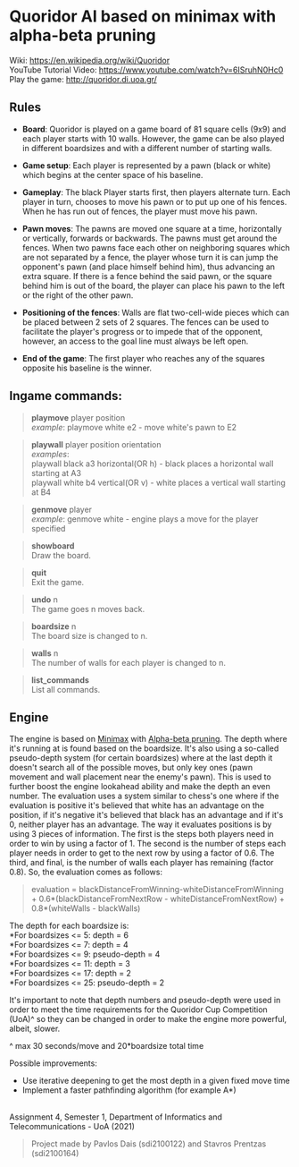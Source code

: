 # Quoridor AI based on minimax with alpha-beta pruning

Wiki: https://en.wikipedia.org/wiki/Quoridor <br/>
YouTube Tutorial Video: https://www.youtube.com/watch?v=6ISruhN0Hc0 <br/>
Play the game: http://quoridor.di.uoa.gr/

## **Rules**
* **Board**:
Quoridor is played on a game board of 81 square cells (9x9) and each player starts with 10 walls. However, the game can be also played in different boardsizes and with a different number of starting walls.

* **Game setup**:
Each player is represented by a pawn (black or white) which begins at the center space of his baseline.

* **Gameplay**:
The black Player starts first, then players alternate turn. Each player in turn, chooses to move his pawn or to put up one of his fences. When he has run out of fences, the player must move his pawn.

* **Pawn moves**:
The pawns are moved one square at a time, horizontally or vertically, forwards or backwards. The pawns must get around the fences. When two pawns face each other on neighboring squares which are not separated by a fence, the player whose turn it is can jump the opponent's pawn (and place himself behind him), thus advancing an extra square. If there is a fence behind the said pawn, or the square behind him is out of the board, the player can place his pawn to the left or the right of the other pawn.

* **Positioning of the fences**:
Walls are flat two-cell-wide pieces which can be placed between 2 sets of 2 squares. The fences can be used to facilitate the player's progress or to impede that of the opponent, however, an access to the goal line must always be left open.

* **End of the game**:
The first player who reaches any of the squares opposite his baseline is the winner.

## **Ingame commands**:
> **playmove** player position <br/>
  *example*: playmove white e2 - move white's pawn to E2
  
> **playwall** player position orientation <br/>
  *examples*:<br/>
  playwall black a3 horizontal(OR h) - black places a horizontal wall starting at A3 <br/>
  playwall white b4 vertical(OR v) - white places a vertical wall starting at B4 <br/>
  
> **genmove** player <br/>
  *example*: genmove white - engine plays a move for the player specified
 
> **showboard** <br/>
  Draw the board.
  
> **quit** <br/>
  Exit the game.
  
> **undo** n <br/>
  The game goes n moves back.
  
> **boardsize** n <br/>
  The board size is changed to n.
  
> **walls** n <br/>
  The number of walls for each player is changed to n.
  
> **list_commands** <br/>
  List all commands.

## **Engine** <br/>

The engine is based on [Minimax](https://en.wikipedia.org/wiki/Minimax) with [Alpha-beta pruning](https://en.wikipedia.org/wiki/Alpha%E2%80%93beta_pruning). The depth
where it's running at is found based on the boardsize. It's also using a so-called pseudo-depth system (for certain boardsizes) where at the last depth it doesn't search
all of the possible moves, but only key ones (pawn movement and wall placement near the enemy's pawn). This is used to further boost the engine lookahead ability and make the 
depth an even number. The evaluation uses a system similar to chess's one where if the evaluation is positive it's believed that white has an advantage on the position, if
it's negative it's believed that black has an advantage and if it's 0, neither player has an advantage. The way it evaluates positions is by using 3 pieces of information. 
The first is the steps both players need in order to win by using a factor of 1. The second is the number of steps each player needs in order to get to the next row 
by using a factor of 0.6. The third, and final, is the number of walls each player has remaining (factor 0.8). So, the evaluation comes as follows: <br/>
> evaluation = blackDistanceFromWinning-whiteDistanceFromWinning + 0.6*(blackDistanceFromNextRow - whiteDistanceFromNextRow) + 0.8*(whiteWalls - blackWalls) <br/>

The depth for each boardsize is: <br/>
*For boardsizes <= 5: depth = 6 <br/>
*For boardsizes <= 7: depth = 4 <br/>
*For boardsizes <= 9: pseudo-depth = 4 <br/>
*For boardsizes <= 11: depth = 3 <br/>
*For boardsizes <= 17: depth = 2 <br/>
*For boardsizes <= 25: pseudo-depth = 2 <br/>

It's important to note that depth numbers and pseudo-depth were used in order to meet the time requirements for the Quoridor Cup Competition (UoA)^ so they can be changed in order to make the engine more powerful, albeit, slower. <br/>

^ max 30 seconds/move and 20*boardsize total time <br/>

Possible improvements:
* Use iterative deepening to get the most depth in a given fixed move time <br/>
* Implement a faster pathfinding algorithm (for example A*) <br/><br/>

Assignment 4, Semester 1, Department of Informatics and Telecommunications - UoA (2021)
> Project made by Pavlos Dais (sdi2100122) and Stavros Prentzas (sdi2100164)
